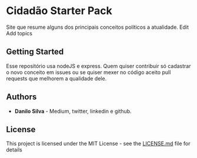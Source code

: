 # Cidadão Starter Pack

Site que resume alguns dos principais conceitos políticos a atualidade. Edit
Add topics

## Getting Started

Esse repositório usa nodeJS e express.
Quem quiser contribuir só cadastrar o novo conceito em issues ou se quiser mexer no código aceito pull requests que melhorem a qualidade dele.

## Authors

* **Danilo Silva** - Medium, twitter, linkedin e github.

## License

This project is licensed under the MIT License - see the [LICENSE.md](LICENSE.md) file for details